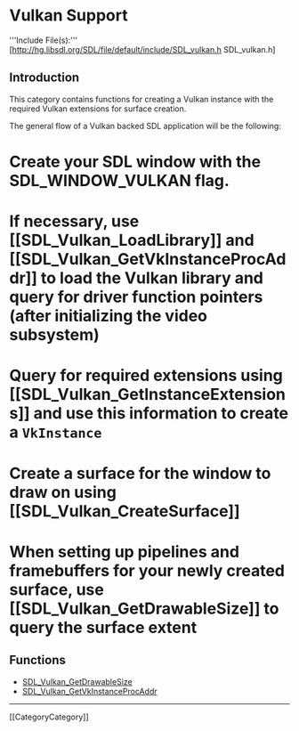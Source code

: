 # Vulkan Support


'''Include File(s):''' [http://hg.libsdl.org/SDL/file/default/include/SDL_vulkan.h SDL_vulkan.h]




## Introduction

This category contains functions for creating a Vulkan instance with the required Vulkan extensions for surface creation.

The general flow of a Vulkan backed SDL application will be the following:

# Create your SDL window with the SDL_WINDOW_VULKAN flag.
# If necessary, use [[SDL_Vulkan_LoadLibrary]] and [[SDL_Vulkan_GetVkInstanceProcAddr]] to load the Vulkan library and query for driver function pointers (after initializing the video subsystem)
# Query for required extensions using [[SDL_Vulkan_GetInstanceExtensions]] and use this information to create a ```VkInstance```
# Create a surface for the window to draw on using [[SDL_Vulkan_CreateSurface]]
# When setting up pipelines and framebuffers for your newly created surface, use [[SDL_Vulkan_GetDrawableSize]] to query the surface extent

## Functions

<!-- BEGIN CATEGORY LIST -->
- [SDL_Vulkan_GetDrawableSize](SDL_Vulkan_GetDrawableSize)
- [SDL_Vulkan_GetVkInstanceProcAddr](SDL_Vulkan_GetVkInstanceProcAddr)
<!-- END CATEGORY LIST -->

----
[[CategoryCategory]]
